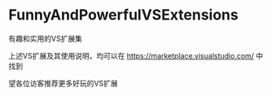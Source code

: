 # FunnyAndPowerfulVSExtensions
有趣和实用的VS扩展集

上述VS扩展及其使用说明，均可以在 https://marketplace.visualstudio.com/ 中找到

望各位访客推荐更多好玩的VS扩展
